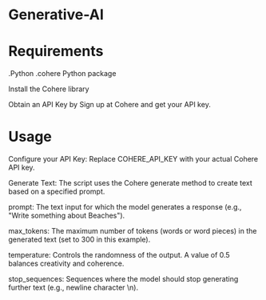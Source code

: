 # Generative-AI

# Requirements
.Python
.cohere Python package

Install the Cohere library

Obtain an API Key by Sign up at Cohere and get your API key.

# Usage
Configure your API Key: Replace COHERE_API_KEY with your actual Cohere API key.

Generate Text: The script uses the Cohere generate method to create text based on a specified prompt.

prompt: The text input for which the model generates a response (e.g., "Write something about Beaches").

max_tokens: The maximum number of tokens (words or word pieces) in the generated text (set to 300 in this example).

temperature: Controls the randomness of the output. A value of 0.5 balances creativity and coherence.

stop_sequences: Sequences where the model should stop generating further text (e.g., newline character \n).
